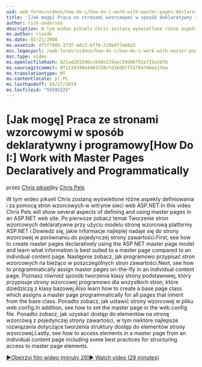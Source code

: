 ```yaml
---
uid: web-forms/videos/how-do-i/how-do-i-work-with-master-pages-declaratively-and-programmatically
title: '[Jak mogę] Praca ze stronami wzorcowymi w sposób deklaratywny i programowy | Dokumentacja firmy Microsoft'
author: rick-anderson
description: W tym wideo pikseli Chris zostaną wyświetlone różne aspekty definiowania i za pomocą stron wzorcowych w witrynie sieci web ASP.NET. Po pierwsze zobacz temat Tworzenie stron wzorcowych declarati...
ms.author: riande
ms.date: 02/21/2008
ms.assetid: 4f5f7805-373f-4dc3-b7f6-219edf7e66a3
msc.legacyurl: /web-forms/videos/how-do-i/how-do-i-work-with-master-pages-declaratively-and-programmatically
msc.type: video
ms.openlocfilehash: 821ad2015d6cc040e219aec59d96792e715e2d7b
ms.sourcegitcommit: 0f1119340e4464720cfd16d0ff15764746ea1fea
ms.translationtype: MT
ms.contentlocale: pl-PL
ms.lasthandoff: 04/17/2019
ms.locfileid: "59392225"
---
```

# <a name="how-do-i-work-with-master-pages-declaratively-and-programmatically"></a><span data-ttu-id="fe4ae-104">[Jak mogę] Praca ze stronami wzorcowymi w sposób deklaratywny i programowy</span><span class="sxs-lookup"><span data-stu-id="fe4ae-104">[How Do I:] Work with Master Pages Declaratively and Programmatically</span></span>

<span data-ttu-id="fe4ae-105">przez [Chris pikseli](https://twitter.com/chrispels)</span><span class="sxs-lookup"><span data-stu-id="fe4ae-105">by [Chris Pels](https://twitter.com/chrispels)</span></span>

<span data-ttu-id="fe4ae-106">W tym wideo pikseli Chris zostaną wyświetlone różne aspekty definiowania i za pomocą stron wzorcowych w witrynie sieci web ASP.NET.</span><span class="sxs-lookup"><span data-stu-id="fe4ae-106">In this video Chris Pels will show several aspects of defining and using master pages in an ASP.NET web site.</span></span> <span data-ttu-id="fe4ae-107">Po pierwsze zobacz temat Tworzenie stron wzorcowych deklaratywne przy użyciu modelu stronę wzorcową platformy ASP.NET i Dowiedz się, jakie informacje najlepiej nadaje się do strony wzorcowej w porównaniu do pojedynczej strony zawartości.</span><span class="sxs-lookup"><span data-stu-id="fe4ae-107">First, see how to create master pages declaratively using the ASP.NET master page model and learn what information is best suited to a master page compared to an individual content page.</span></span> <span data-ttu-id="fe4ae-108">Następnie zobacz, jak programowo przypisać stron wzorcowych na bieżąco w poszczególnych stron zawartości.</span><span class="sxs-lookup"><span data-stu-id="fe4ae-108">Next, see how to programmatically assign master pages on-the-fly in an individual content page.</span></span> <span data-ttu-id="fe4ae-109">Poznasz również sposób tworzenia klasy strony podstawowej, który przypisuje strony wzorcowej programowo dla wszystkich stron, które dziedziczą z klasy bazowej.</span><span class="sxs-lookup"><span data-stu-id="fe4ae-109">Also learn how to create a base page class which assigns a master page programmatically for all pages that inherit from the base class.</span></span> <span data-ttu-id="fe4ae-110">Ponadto zobacz, jak ustawić strony wzorcowej w pliku web.config.</span><span class="sxs-lookup"><span data-stu-id="fe4ae-110">In addition, see how to set the master page in the web.config file.</span></span> <span data-ttu-id="fe4ae-111">Ponadto zobacz, jak uzyskać dostęp do elementów na stronę wzorcową z pojedynczej strony zawartości, w tym niektóre najlepsze rozwiązania dotyczące tworzenia struktury dostęp do elementów strony wzorcowej.</span><span class="sxs-lookup"><span data-stu-id="fe4ae-111">Lastly, see how to access elements in a master page from an individual content page including some best practices for structuring access to master page elements.</span></span>

[<span data-ttu-id="fe4ae-112">&#9654;Obejrzyj film wideo (minuty 29)</span><span class="sxs-lookup"><span data-stu-id="fe4ae-112">&#9654; Watch video (29 minutes)</span></span>](https://channel9.msdn.com/Blogs/ASP-NET-Site-Videos/how-do-i-work-with-master-pages-declaratively-and-programmatically)

